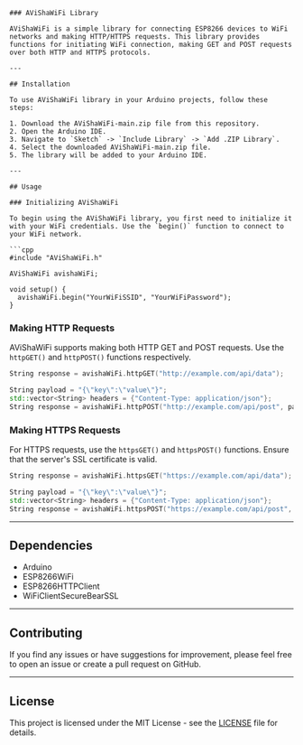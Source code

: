 ```
### AViShaWiFi Library

AViShaWiFi is a simple library for connecting ESP8266 devices to WiFi networks and making HTTP/HTTPS requests. This library provides functions for initiating WiFi connection, making GET and POST requests over both HTTP and HTTPS protocols.

---

## Installation

To use AViShaWiFi library in your Arduino projects, follow these steps:

1. Download the AViShaWiFi-main.zip file from this repository.
2. Open the Arduino IDE.
3. Navigate to `Sketch` -> `Include Library` -> `Add .ZIP Library`.
4. Select the downloaded AViShaWiFi-main.zip file.
5. The library will be added to your Arduino IDE.

---

## Usage

### Initializing AViShaWiFi

To begin using the AViShaWiFi library, you first need to initialize it with your WiFi credentials. Use the `begin()` function to connect to your WiFi network.

```cpp
#include "AViShaWiFi.h"

AViShaWiFi avishaWiFi;

void setup() {
  avishaWiFi.begin("YourWiFiSSID", "YourWiFiPassword");
}
```

### Making HTTP Requests

AViShaWiFi supports making both HTTP GET and POST requests. Use the `httpGET()` and `httpPOST()` functions respectively.

```cpp
String response = avishaWiFi.httpGET("http://example.com/api/data");
```

```cpp
String payload = "{\"key\":\"value\"}";
std::vector<String> headers = {"Content-Type: application/json"};
String response = avishaWiFi.httpPOST("http://example.com/api/post", payload, headers);
```

### Making HTTPS Requests

For HTTPS requests, use the `httpsGET()` and `httpsPOST()` functions. Ensure that the server's SSL certificate is valid.

```cpp
String response = avishaWiFi.httpsGET("https://example.com/api/data");
```

```cpp
String payload = "{\"key\":\"value\"}";
std::vector<String> headers = {"Content-Type: application/json"};
String response = avishaWiFi.httpsPOST("https://example.com/api/post", payload, headers);
```

---

## Dependencies

- Arduino
- ESP8266WiFi
- ESP8266HTTPClient
- WiFiClientSecureBearSSL

---

## Contributing

If you find any issues or have suggestions for improvement, please feel free to open an issue or create a pull request on GitHub.

---

## License

This project is licensed under the MIT License - see the [LICENSE](LICENSE) file for details.
```
